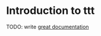 # Introduction to ttt

TODO: write [great documentation](http://jacobian.org/writing/what-to-write/)
